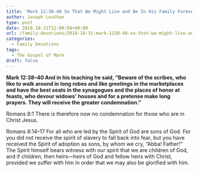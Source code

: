 ```yaml
---
title: 'Mark 12:38-40 So That We Might Live and Be In His Family Forever'
author: Joseph Louthan
type: post
date: 2018-10-31T12:00:04+00:00
url: /family-devotions/2018-10-31-mark-1238-40-so-that-we-might-live-and-b.md/
categories:
  - Family Devotions
tags:
  - The Gospel of Mark
draft: false
---
```

**Mark 12:38–40 And in his teaching he said, “Beware of the scribes, who like to walk around in long robes and like greetings in the marketplaces and have the best seats in the synagogues and the places of honor at feasts, who devour widows' houses and for a pretense make long prayers. They will receive the greater condemnation.”**

Romans 8:1 There is therefore now no condemnation for those who are in Christ Jesus.

Romans 8:14–17 For all who are led by the Spirit of God are sons of God. For you did not receive the spirit of slavery to fall back into fear, but you have received the Spirit of adoption as sons, by whom we cry, “Abba! Father!” The Spirit himself bears witness with our spirit that we are children of God, and if children, then heirs—heirs of God and fellow heirs with Christ, provided we suffer with him in order that we may also be glorified with him.